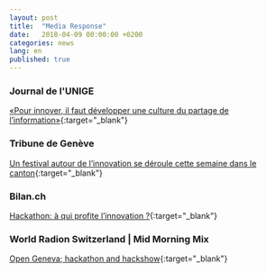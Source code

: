 ```yaml
---
layout: post
title:  "Media Response"
date:   2018-04-09 00:00:00 +0200
categories: news
lang: en
published: true
---
```


### **Journal de l'UNIGE**
[«Pour innover, il faut développer une culture du partage de l’information»](http://www.unige.ch/lejournal/numeros/journal144/article-point-fort/){:target="_blank"}

### **Tribune de Genève**
[Un festival autour de l’innovation se déroule cette semaine dans le canton](https://www.tdg.ch/geneve/actu-genevoise/festival-innovation-deroule-semaine-canton/story/25004401){:target="_blank"}

### **Bilan.ch**
[Hackathon: à qui profite l’innovation ?](http://www.bilan.ch/plus-de-redaction/hackathon-a-profite-linnovation){:target="_blank"}

### **World Radion Switzerland | Mid Morning Mix**

[Open Geneva; hackathon and hackshow](https://worldradio.ch/article/open-geneva-hackathon-and-hackshow/){:target="_blank"}
